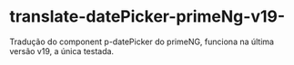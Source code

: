 # translate-datePicker-primeNg-v19-
Tradução do component p-datePicker do primeNG, funciona na última versão v19, a única testada.
